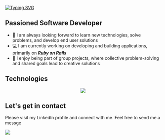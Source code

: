 [![Typing SVG](https://readme-typing-svg.herokuapp.com?font=Fira+Code&weight=800&size=23&duration=7000&pause=1000&color=FFFFFF&background=212121&width=435&lines=%F0%9F%99%8B+Hello+world!+I+am+Juan+David)](https://git.io/typing-svg)

## Passioned Software Developer
- 🧠 I am always looking forward to learn new technologies, solve problems, and develop end user solutions
- 💻 I am currently working on developing and building applications, primarily on ***Ruby on Rails***
- 🙌 I enjoy being part of group projects, where collective problem-solving and shared goals lead to creative solutions

## Technologies
<p align="center">
  <a href="https://skillicons.dev">
    <img src="https://skillicons.dev/icons?i=rails,js,react,nodejs,postgres,mysql,sass,express,tailwind,html,css,vscode,postman,heroku,netlify,git&perline=8" />
  </a>
</p>

## Let's get in contact
Please visit my LinkedIn profile and connect with me. Feel free to send me a messge
<br/>

<a href="https://www.linkedin.com/in/juan-david-dv/">
 <img src="https://skillicons.dev/icons?i=linkedin,&perline=1" />
</a>
